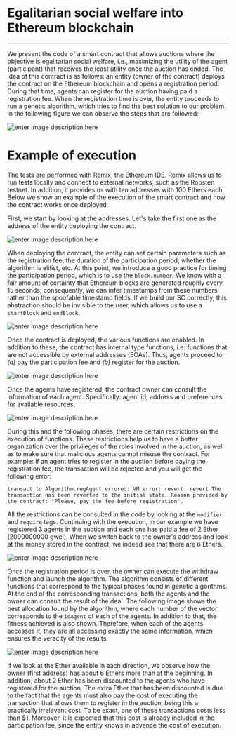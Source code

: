 **Egalitarian social welfare into Ethereum blockchain**
==============
----------

We present the code of a smart contract that allows auctions where the objective is egalitarian social welfare, i.e., maximizing the utility of the agent (participant) that receives the least utility once the auction has ended. The idea of this contract is as follows: an entity (owner of the contract) deploys the contract on the Ethereum blockchain and opens a registration period. During that time, agents can register for the auction having paid a registration fee. When the registration time is over, the entity proceeds to run a genetic algorithm, which tries to find the best solution to our problem. In the following figure we can observe the steps that are followed:

![enter image description here](https://github.com/Joncarre/Solidity-language/blob/main/Auction/images/ima7.PNG)

# Example of execution

The tests are performed with Remix, the Ethereum IDE. Remix allows us to run tests locally and connect to external networks, such as the Ropsten testnet. In addition, it provides us with ten addresses with 100 Ethers each. Below we show an example of the execution of the smart contract and how the contract works once deployed.

First, we start by looking at the addresses. Let's take the first one as the address of the entity deploying the contract.

![enter image description here](https://github.com/Joncarre/Solidity-language/blob/main/Auction/images/ima0.PNG)

When deploying the contract, the entity can set certain parameters such as the registration fee, the duration of the participation period, whether the algorithm is elitist, etc. At this point, we introduce a good practice for timing the participation period, which is to use the `block.number`. We know with a fair amount of certainty that Ethereum blocks are generated roughly every 15 seconds; consequently, we can infer timestamps from these numbers rather than the spoofable timestamp fields. If we build our SC correctly, this abstraction should be invisible to the user, which allows us to use a `startBlock` and `endBlock`.

![enter image description here](https://github.com/Joncarre/Solidity-language/blob/main/Auction/images/ima1.PNG)

Once the contract is deployed, the various functions are enabled. In addition to these, the contract has internal type functions, i.e. functions that are not accessible by external addresses (EOAs). Thus, agents proceed to *(a)* pay the participation fee and *(b)* register for the auction.

![enter image description here](https://github.com/Joncarre/Solidity-language/blob/main/Auction/images/ima2.PNG)

Once the agents have registered, the contract owner can consult the information of each agent. Specifically: agent id, address and preferences for available resources.

![enter image description here](https://github.com/Joncarre/Solidity-language/blob/main/Auction/images/ima4.PNG)

During this and the following phases, there are certain restrictions on the execution of functions. These restrictions help us to have a better organization over the privileges of the roles involved in the auction, as well as to make sure that malicious agents cannot misuse the contract. For example: if an agent tries to register in the auction before paying the registration fee, the transaction will be rejected and you will get the following error:

`transact to Algorithm.regAgent errored: VM error: revert. revert The transaction has been reverted to the initial state. Reason provided by the contract: "Please, pay the fee before registration".`

All the restrictions can be consulted in the code by looking at the `modifier` and `require` tags. Continuing with the execution, in our example we have registered 3 agents in the auction and each one has paid a fee of 2 Ether (2000000000 gwei). When we switch back to the owner's address and look at the money stored in the contract, we indeed see that there are 6 Ethers.

![enter image description here](https://github.com/Joncarre/Solidity-language/blob/main/Auction/images/ima3.PNG)

Once the registration period is over, the owner can execute the withdraw function and launch the algorithm. The algorithm consists of different functions that correspond to the typical phases found in genetic algorithms. At the end of the corresponding transactions, both the agents and the owner can consult the result of the deal. The following image shows the best allocation found by the algorithm, where each number of the vector corresponds to the `idAgent` of each of the agents. In addition to that, the fitness achieved is also shown. Therefore, when each of the agents accesses it, they are all accessing exactly the same information, which ensures the veracity of the results.

![enter image description here](https://github.com/Joncarre/Solidity-language/blob/main/Auction/images/ima6.PNG)

If we look at the Ether available in each direction, we observe how the owner (first address) has about 6 Ethers more than at the beginning. In addition, about 2 Ether has been discounted to the agents who have registered for the auction. The extra Ether that has been discounted is due to the fact that the agents must also pay the cost of executing the transaction that allows them to register in the auction, being this a practically irrelevant cost. To be exact, one of these transactions costs less than $1. Moreover, it is expected that this cost is already included in the participation fee, since the entity knows in advance the cost of execution.
